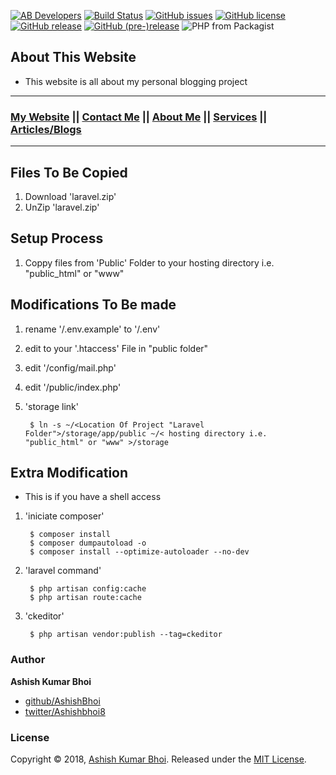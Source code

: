 [![AB Developers](https://www.abdevp.tk/favicon.png)](https://www.abdevp.tk)
[![Build Status](https://travis-ci.org/AshishBhoi/webblog.svg?branch=master)](https://travis-ci.org/AshishBhoi/webblog)
[![GitHub issues](https://img.shields.io/github/issues/AshishBhoi/webblog.svg)](https://github.com/AshishBhoi/webblog/issues)
[![GitHub license](https://img.shields.io/github/license/AshishBhoi/webblog.svg)](https://github.com/AshishBhoi/webblog/blob/master/LICENSE)
[![GitHub release](https://img.shields.io/github/release/ashishbhoi/webblog.svg)](https://github.com/AshishBhoi/webblog/releases)
[![GitHub (pre-)release](https://img.shields.io/github/release/ashishbhoi/webblog/all.svg)](https://github.com/AshishBhoi/webblog/releases)
![PHP from Packagist](https://img.shields.io/packagist/php-v/ashishbhoi/webblog.svg)

## About This Website ##

- This website is all about my personal blogging project

---

### [My Website](https://www.abdevp.tk) || [Contact Me](https://www.abdevp.tk/contact) || [About Me](https://www.abdevp.tk/about) || [Services](https://www.abdevp.tk/services) || [Articles/Blogs](https://www.abdevp.tk/posts) ###

---

## Files To Be Copied ##
1. Download 'laravel.zip'
2. UnZip 'laravel.zip'

## Setup Process ##
1. Coppy files from 'Public' Folder to your hosting directory i.e. "public_html" or "www"

## Modifications To Be made ##
1. rename '/.env.example' to '/.env'
2. edit to your '.htaccess' File in "public folder"
3. edit '/config/mail.php'
4. edit '/public/index.php' 
5. 'storage link'

        $ ln -s ~/<Location Of Project "Laravel Folder">/storage/app/public ~/< hosting directory i.e. "public_html" or "www" >/storage
        
## Extra Modification ##
- This is if you have a shell access 
1. 'iniciate composer'

        $ composer install
        $ composer dumpautoload -o
        $ composer install --optimize-autoloader --no-dev
        
2. 'laravel command'

        $ php artisan config:cache
        $ php artisan route:cache
        
3. 'ckeditor'
        
        $ php artisan vendor:publish --tag=ckeditor

### Author ###

**Ashish Kumar Bhoi**

* [github/AshishBhoi](https://github.com/jonschlinkert)
* [twitter/Ashishbhoi8](https://twitter.com/jonschlinkert)

### License ###

Copyright © 2018, [Ashish Kumar Bhoi](https://github.com/AshishBhoi).
Released under the [MIT License](LICENSE).
